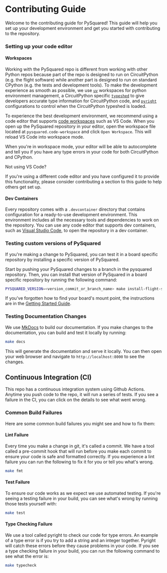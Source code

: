 # Contributing Guide

Welcome to the contributing guide for PySquared! This guide will help you set up your development environment and get you started with contributing to the repository.

### Setting up your code editor

#### Workspaces

Working with the PySquared repo is different from working with other Python repos because part of the repo is designed to run on CircuitPython (e.g. the flight software) while another part is designed to run on standard CPython (e.g. the tests and development tools). To make the development experience as smooth as possible, we use [`uv`](https://docs.astral.sh/uv) workspaces for python environment management, a CircuitPython specific [`typeshed`](https://peps.python.org/pep-0561/) to give developers accurate type information for CircuitPython code, and [`pyright`](https://github.com/microsoft/pyright) configurations to control when the CircuitPython typeshed is loaded.

To experience the best development environment, we recommend using a code editor that supports [code workspaces](https://code.visualstudio.com/docs/editing/workspaces/workspaces) such as VS Code. When you open up the PySquared repository in your editor, open the workspace file located at `pysquared.code-workspace` and click `Open Workspace`. This will reload VS Code into workspace mode.

When you're in workspace mode, your editor will be able to autocomplete and tell you if you have any type errors in your code for both CircuitPython and CPython.

Not using VS Code?

If you're using a different code editor and you have configured it to provide this functionality, please consider contributing a section to this guide to help others get set up.

#### Dev Containers

Every repository comes with a `.devcontainer` directory that contains configuration for a ready-to-use development environment. This environment includes all the necessary tools and dependencies to work on the repository. You can use any code editor that supports dev containers, such as [Visual Studio Code](https://code.visualstudio.com/), to open the repository in a dev container.

### Testing custom versions of PySquared

If you're making a change to PySquared, you can test it in a board specific repository by installing a specific version of PySquared.

Start by pushing your PySquared changes to a branch in the pysquared repository. Then, you can install that version of PySquared in a board specific repository by running the following command:

```sh
PYSQUARED_VERSION=<version_commit_or_branch_name> make install-flight-software BOARD_MOUNT_POINT=<board_mount_point>

```

If you've forgotten how to find your board's mount point, the instructions are in the [Getting Started Guide](../getting-started/).

### Testing Documentation Changes

We use [MkDocs](https://www.mkdocs.org/) to build our documentation. If you make changes to the documentation, you can build and test it locally by running:

```sh
make docs

```

This will generate the documentation and serve it locally. You can then open your web browser and navigate to `http://localhost:8000` to see the changes.

## Continuous Integration (CI)

This repo has a continuous integration system using Github Actions. Anytime you push code to the repo, it will run a series of tests. If you see a failure in the CI, you can click on the details to see what went wrong.

### Common Build Failures

Here are some common build failures you might see and how to fix them:

#### Lint Failure

Every time you make a change in git, it's called a commit. We have a tool called a pre-commit hook that will run before you make each commit to ensure your code is safe and formatted correctly. If you experience a lint failure you can run the following to fix it for you or tell you what's wrong.

```sh
make fmt

```

#### Test Failure

To ensure our code works as we expect we use automated testing. If you're seeing a testing failure in your build, you can see what's wrong by running those tests yourself with:

```sh
make test

```

#### Type Checking Failure

We use a tool called pyright to check our code for type errors. An example of a type error is if you try to add a string and an integer together. Pyright will catch these errors before they cause problems in your code. If you see a type checking failure in your build, you can run the following command to see what the error is:

```sh
make typecheck

```
